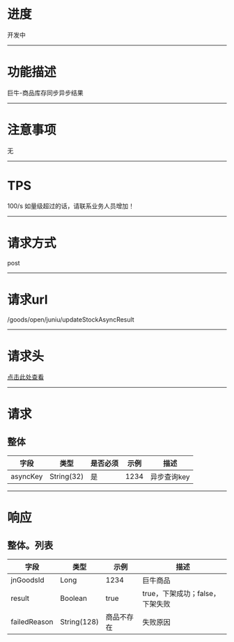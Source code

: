 # 进度
开发中

---

# 功能描述
巨牛-商品库存同步异步结果

---

# 注意事项
无

---

# TPS
100/s 如量级超过的话，请联系业务人员增加！

---

# 请求方式
post

---

# 请求url
/goods/open/juniu/updateStockAsyncResult

---

# 请求头
[点击此处查看](../请求头部及签名方式.md)

---

# 请求
## 整体
| 字段            | 类型         |是否必须| 示例                            | 描述                              | 
| -------------- | ------------ | ---- | ------------------------------- | --------------------------------- |
| asyncKey       | String(32)   | 是   | 1234                             | 异步查询key                       |

---

# 响应
## 整体。列表
| 字段            | 类型         | 示例                              | 描述                               |
| -------------- | ------------ | -------------------------------- | --------------------------------- |
| jnGoodsId      | Long         | 1234                             | 巨牛商品                           |
| result         | Boolean      | true                             | true，下架成功；false，下架失败      |
| failedReason   | String(128)  | 商品不存在                         | 失败原因                           |
